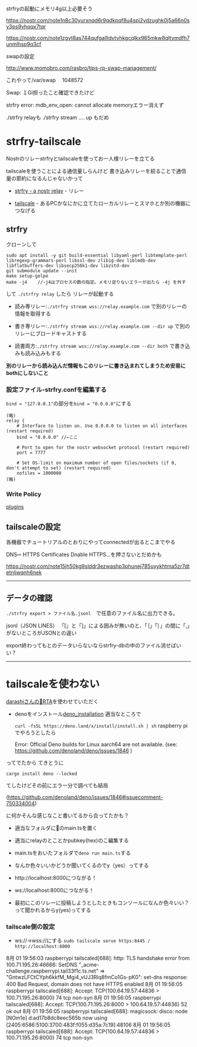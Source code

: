 strfryの起動にメモリ4g以上必要そう

https://nostr.com/note1n8c30yurxnqd6r9qdkpqf8u4spj2ydzughk0j5a66n0sy3ps9vhqqx7tqr

https://nostr.com/note1zgvt8as744qufgallldvtvhkgcqlkx965mkw8qltvmdfh7unmlhsp9q3cf

swapの設定

http://www.momobro.com/rasbro/tips-rp-swap-management/

これやって/var/swap 　1048572

Swap: １Gi担ったこと確認できたけど

strfry error: mdb_env_open: cannot allocate memoryエラー消えず

./strfry relayも
./strfry stream .... up もだめ


# strfry-tailscale
Nostrのリレーstrfryとtailscaleを使ってお一人様リレーを立てる

tailscaleを使うことによる通信量しらんけど
書き込みリレーを絞ることで通信量の節約になるんじゃないかって


- [strfry - a nostr relay](https://github.com/hoytech/strfry) - リレー

- [tailscale](https://tailscale.com/) - あるPCかなにかに立てたローカルリレーとスマホとか別の機器につなげる


## strfry

クローンして
```
sudo apt install -y git build-essential libyaml-perl libtemplate-perl libregexp-grammars-perl libssl-dev zlib1g-dev liblmdb-dev libflatbuffers-dev libsecp256k1-dev libzstd-dev
git submodule update --init
make setup-golpe
make -j4    //-j4はプロセスの数の指定。メモリ足りないエラーが出たら -4j を外す
```
して
`./strfry relay`
したら
リレーが起動する

- 読み専リレー:`./strfry stream wss://relay.example.com`
で別のリレーの情報を取得する

- 書き専リレー:`./strfry stream wss://relay.example.com --dir up`
で別のリレーにブロードキャストする

- 読書両方:`./strfry stream wss://relay.example.com --dir both`
で書き込みも読み込みもする

**別のリレーから読み込んだ情報もこのリレーに書き込まれてしまうため安易にbothにしないこと**



### 設定ファイル-strfry.confを編集する

`bind = "127.0.0.1"`の部分を`bind = "0.0.0.0"`にする

```
(略)
relay {
    # Interface to listen on. Use 0.0.0.0 to listen on all interfaces (restart required)
    bind = "0.0.0.0" //←ここ

    # Port to open for the nostr websocket protocol (restart required)
    port = 7777

    # Set OS-limit on maximum number of open files/sockets (if 0, don't attempt to set) (restart required)
    nofiles = 1000000
(略)
```

### Write Policy
[plugins](https://github.com/hoytech/strfry/blob/master/docs/plugins.md)

## tailscaleの設定
各機器でチュートリアルのとおりにやってconnectedが出るとこまでやる

DNS⇨
HTTPS Certificates Dnable HTTPS...を押さないとだめかも

https://nostr.com/note15jh50kg9slddr3ezwashp3phunej785uyykhtma5zr7dtetnljwqnh6nek


----
## データの確認
``./strfry export > ファイル名.jsonl``　で任意のファイル名に出力できる。

jsonl（JSON LINES）
「[」と「]」による囲みが無いのと、「｛」「｝」の間に「,」がないところがJSONとの違い

export終わってもとのデータいらないならstrfry-dbの中のファイル消せばいい？


----------
# tailscaleを使わない
[darashiさんの🥦RTA](https://gist.github.com/darashi/0173182e2740a56985a871440c465df2)を使わせていただく

- denoをインストール[deno_installation](https://deno.land/manual@v1.35.3/getting_started/installation)
  適当なところで

  ```curl -fsSL https://deno.land/x/install/install.sh | sh```
  raspberry pi でやろうとしたら

  Error: Official Deno builds for Linux aarch64 are not available. (see: https://github.com/denoland/deno/issues/1846 )

ってでたから
てきとうに

```cargo install deno --locked```

てしたけどその前にエラー分で調べても結局

(https://github.com/denoland/deno/issues/1846#issuecomment-750334004)

に何かそんな感じなこと書いてるから合ってたかも？




- 適当なフォルダに🥦のmain.tsを置く

- 適当にrelayのとことかpubkey(hex)のこ編集する

- main.tsをおいたフォルダで```deno run main.ts```する

- なんか色々いいかどうか聞いてくるのでy（yes）ってする

- http://localhost:8000につながる！

- ws://localhost:8000につながる！

- 最初にこのリレーに投稿しようとしたときもコンソールになんか色々いい？って聞かれるからy(yes)ってする


### tailscale側の設定
- ws://→wss://にする
 ```sudo tailscale serve https:8445 / http://localhost:8000```
 


 8月 01 19:56:03 raspberrypi tailscaled[688]: http: TLS handshake error from 100.71.195.26:46666: SetDNS "_acme-challenge.raspberrypi.tail33f1c.ts.net" => "GntwzLFCtCYph6kkfM_Mgi4_vUJ3Rlq8fmCo1Gs-pK0": set-dns response: 400 Bad Request, domain does not have HTTPS enabled
 8月 01 19:56:05 raspberrypi tailscaled[688]: Accept: TCP{100.64.19.57:44836 > 100.71.195.26:8000} 74 tcp non-syn
 8月 01 19:56:05 raspberrypi tailscaled[688]: Accept: TCP{100.71.195.26:8000 > 100.64.19.57:44836} 52 ok out
 8月 01 19:56:05 raspberrypi tailscaled[688]: magicsock: disco: node [NOm1e] d:ad17b8dc8eec565b now using [2405:6586:5100:3700:483f:f055:d35a:7c19]:48106
 8月 01 19:56:05 raspberrypi tailscaled[688]: Accept: TCP{100.64.19.57:44836 > 100.71.195.26:8000} 74 tcp non-syn

